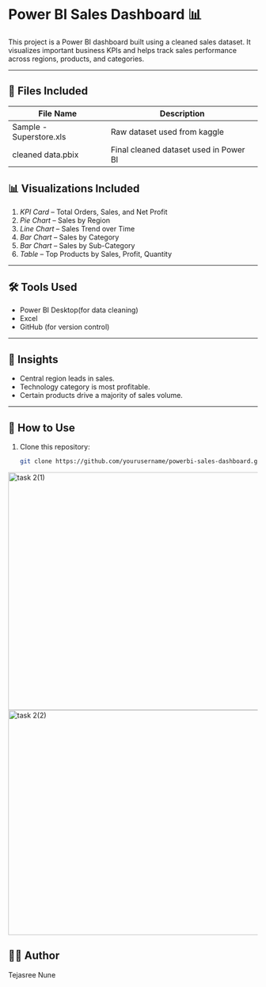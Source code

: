 # Power BI Sales Dashboard 📊

This project is a Power BI dashboard built using a cleaned sales dataset. It visualizes important business KPIs and helps track sales performance across regions, products, and categories.

---

## 📁 Files Included

| File Name                   | Description                            |
|------------------------     |----------------------------------------|
| Sample - Superstore.xls     | Raw dataset used from kaggle           |
| cleaned data.pbix           | Final cleaned dataset used in Power BI |             

## 📊 Visualizations Included

1. *KPI Card* – Total Orders, Sales, and Net Profit
2. *Pie Chart* – Sales by Region
3. *Line Chart* – Sales Trend over Time
4. *Bar Chart* – Sales by Category
5. *Bar Chart* – Sales by Sub-Category
6. *Table* – Top Products by Sales, Profit, Quantity

---

## 🛠 Tools Used

- Power BI Desktop(for data cleaning)
- Excel 
- GitHub (for version control)

---

## 📌 Insights

- Central region leads in sales.
- Technology category is most profitable.
- Certain products drive a majority of sales volume.

---

## 🚀 How to Use

1. Clone this repository:
   ```bash
   git clone https://github.com/yourusername/powerbi-sales-dashboard.git# task-2
  <img width="756" height="480" alt="task 2(1)" src="https://github.com/user-attachments/assets/7d83896f-cfc9-41f4-a00e-cb57b39c98aa" />
  <img width="758" height="454" alt="task 2(2)" src="https://github.com/user-attachments/assets/d94a0549-77f8-4cc4-b473-b7f7106dabab" />


  ## 🙋‍♀ Author

Tejasree Nune
